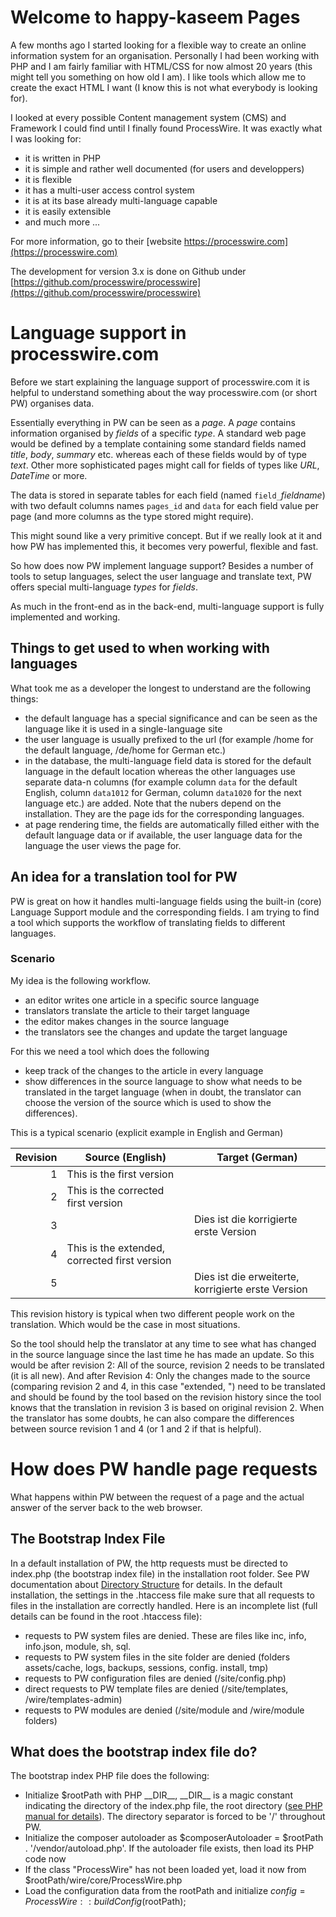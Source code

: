 # Welcome to happy-kaseem Pages

A few months ago I started looking for a flexible way to create an online information system for an organisation. Personally I had been working with PHP and I am fairly familiar with HTML/CSS for now almost 20 years (this might tell you something on how old I am). I like tools which allow me to create the exact HTML I want (I know this is not what everybody is looking for).

I looked at every possible Content management system (CMS) and Framework I could find until I finally found ProcessWire. It was exactly what I was looking for:
- it is written in PHP
- it is simple and rather well documented (for users and developpers)
- it is flexible
- it has a multi-user access control system
- it is at its base already multi-language capable
- it is easily extensible
- and much more ...

For more information, go to their [website https://processwire.com](https://processwire.com)

The development for version 3.x is done on Github under [https://github.com/processwire/processwire](https://github.com/processwire/processwire) 

# Language support in processwire.com

Before we start explaining the language support of processwire.com it is helpful to understand something about the way processwire.com (or short PW) organises data.

Essentially everything in PW can be seen as a _page_. A _page_ contains information organised by _fields_ of a specific _type_. A standard web page would be defined by a template containing some standard fields named _title_, _body_, _summary_ etc. whereas each of these fields would by of type _text_. Other more sophisticated pages might call for fields of types like _URL_, _DateTime_ or more. 

The data is stored in separate tables for each field (named `field_`_fieldname_) with two default columns names `pages_id` and `data` for each field value per page (and more columns as the type stored might require).

This might sound like a very primitive concept. But if we really look at it and how PW has implemented this, it becomes very powerful, flexible and fast.

So how does now PW implement language support? Besides a number of tools to setup languages, select the user language and translate text, PW offers special multi-language _types_ for _fields_.

As much in the front-end as in the back-end, multi-language support is fully implemented and working.

## Things to get used to when working with languages

What took me as a developer the longest to understand are the following things:
- the default language has a special significance and can be seen as the language like it is used in a single-language site
- the user language is usually prefixed to the url (for example /home for the default language, /de/home for German etc.)
- in the database, the multi-language field data is stored for the default language in the default location whereas the other languages use separate data-n columns (for example column `data` for the default English, column `data1012` for German, column `data1020` for the next language etc.) are added. Note that the nubers depend on the installation. They are the page ids for the corresponding languages.
- at page rendering time, the fields are automatically filled either with the default language data or if available, the user language data for the language the user views the page for.

## An idea for a translation tool for PW

PW is great on how it handles multi-language fields using the built-in (core) Language Support module and the corresponding fields. I am trying to find a tool which supports the workflow of translating fields to different languages.

### Scenario

My idea is the following workflow.
- an editor writes one article in a specific source language
- translators translate the article to their target language
- the editor makes changes in the source language
- the translators see the changes and update the target language

For this we need a tool which does the following
- keep track of the changes to the article in every language
- show differences in the source language to show what needs to be translated in the target language (when in doubt, the translator can choose the version of the source which is used to show the differences).

This is a typical scenario (explicit example in English and German)

| Revision | Source (English)                              | Target (German)                                    |
| --------:| --------------------------------------------- | -------------------------------------------------- |
|      1   | This is the first version                     |                                                    |
|      2   | This is the corrected first version           |                                                    |
|      3   |                                               | Dies ist die korrigierte erste Version             |
|      4   | This is the extended, corrected first version |                                                    |
|      5   |                                               | Dies ist die erweiterte, korrigierte erste Version |

This revision history is typical when two different people work on the translation. Which would be the case in most situations.

So the tool should help the translator at any time to see what has changed in the source language since the last time he has made an update. So this would be after revision 2: All of the source, revision 2 needs to be translated (it is all new). And after Revision 4: Only the changes made to the source (comparing revision 2 and 4, in this case "extended, ") need to be translated and should be found by the tool based on the revision history since the tool knows that the translation in revision 3 is based on original revision 2. When the translator has some doubts, he can also compare the differences between source revision 1 and 4 (or 1 and 2 if that is helpful).

# How does PW handle page requests

What happens within PW between the request of a page and the actual answer of the server back to the web browser. 

## The Bootstrap Index File

In a default installation of PW, the http requests must be directed to index.php (the bootstrap index file) in the installation root folder. See PW documentation about [Directory Structure](https://processwire.com/docs/directories/) for details. In the default installation, the settings in the .htaccess file make sure that all requests to files in the installation are correctly handled. Here is an incomplete list (full details can be found in the root .htaccess file):
- requests to PW system files are denied. These are files like inc, info, info\.json, module, sh, sql.
- requests to PW system files in the site folder are denied (folders assets/cache, logs, backups, sessions, config. install, tmp)
- requests to PW configuration files are denied (/site/config.php)
- direct requests to PW template files are denied (/site/templates, /wire/templates-admin)
- requests to PW modules are denied (/site/module and /wire/module folders)

## What does the bootstrap index file do?

The bootstrap index PHP file does the following:
- Initialize $rootPath with PHP \_\_DIR\_\_, \_\_DIR\_\_ is a magic constant indicating the directory of the index.php file, the root directory ([see PHP manual for details](http://php.net/manual/en/language.constants.predefined.php)). The directory separator is forced to be '/' throughout PW.
- Initialize the composer autoloader as $composerAutoloader = $rootPath . '/vendor/autoload.php'. If the autoloader file exists, then load its PHP code now
- If the class "ProcessWire" has not been loaded yet, load it now from $rootPath/wire/core/ProcessWire.php
- Load the configuration data from the rootPath and initialize $config = ProcessWire::buildConfig($rootPath);





